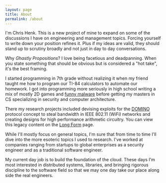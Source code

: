 ```yaml
---
layout: page
title: About
permalink: /about
---
```


I'm Chris Henk. This is a new project of mine to expand on some of the discussions I
have on engineering and management topics. Forcing yourself to write down your position
refines it. Plus if my ideas are valid, they should stand up to scrutiny broadly and not
just in day to day conversations.

Why *Ghastly Propositions*? I love being facetious and deadpanning. When you state something that should be obvious but is considered a "hot take", it's the best framing.

I started programming in 7th grade without realizing it when my friend taught me how to program
our TI-84 calculators to automate our homework.
I got into programming more seriously in
high school writing a mix of mostly 2D games and [funny malware](https://github.com/LittleBoxOfSunshine/RickRollKeyboard) before getting my masters
in CS specializing in security and computer architecture.

There my research projects included devising exploits for the [DOMINO](https://www.usenix.org/legacy/publications/library/proceedings/mobisys04/pdf/p84-raya.pdf) protocol concept to steal bandwidth in IEEE 802.11 (WiFi) networks and creating designs for high performance arithmetic circuitry. You can view this legacy content on the [Long Form](/long-form) page. 

While I'll mostly focus on general topics, I'm sure that from time to time I'll dive into the more esoteric topics
I used to research. I've worked at companies ranging from startups to global enterprises as a security engineer and as a traditional software engineer.

My current day job is to build the foundation of the cloud. These days I'm most interested in
distributed systems, libraries, and bringing rigorous discipline to the software field
so that we may one day take our place along side the real engineers.